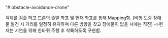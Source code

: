 "# obstacle-avoidance-drone" 

객체를 검출 하고 드론의 출발 좌표 및 현재 좌표를 통해 Mapping함. (비행 도중 장애물 발견 시 거리를 일정히 유지하며 다른 방향을 찾고 장애물이 없을 시에는 직진)
->현재는 시연을 위해 한바퀴 주행 후 착륙하도록 구현함.
